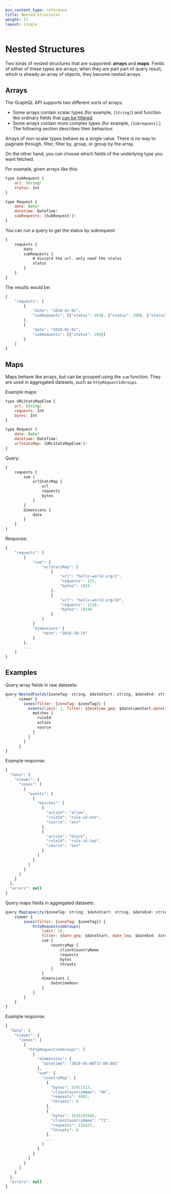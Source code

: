 ```yaml
---
pcx_content_type: reference
title: Nested Structures
weight: 17
layout: single
---
```


# Nested Structures

Two kinds of nested structures that are supported: **arrays** and **maps**. Fields of either of these types are arrays; when they are part part of query result, which is already an array of objects, they become nested arrays.

## Arrays

The GraphQL API supports two different sorts of arrays:

- Some arrays contain scalar types (for example, `[String]`) and function like ordinary fields that [can be filtered](/analytics/graphql-api/features/filtering/)
- Some arrays contain more complex types (for example, `[Subrequest]`.) The following section describes their behaviour.

Arrays of non-scalar types behave as a single value. There is no way to paginate through, filter, filter by, group, or group by the array.

On the other hand, you can choose which fields of the underlying type you want fetched.

For example, given arrays like this:

```javascript
type SubRequest {
    url: String!
    status: Int
}

type Request {
    date: Date!
    datetime: DateTime!
    subRequests: [SubRequest!]!
}
```

You can run a query to get the status by subrequest:

```javascript
{
    requests {
        date
        subRequests {
            # discard the url, only need the status
            status
        }
    }
}
```

The results would be:

```javascript
{
    "requests": [
        {
            "date": "2018-01-01",
            "subRequests": [{"status": 404}, {"status": 200}, {"status": 404}]
        },
        {
            "date": "2018-01-01",
            "subRequests": [{"status": 200}]
        }
    ]
}
```

## Maps

Maps behave like arrays, but can be grouped using the `sum` function. They are used in aggregated datasets, such as `httpRequest1dGroups`.

Example maps:

```javascript
type URLStatsMapElem {
    url: String!
    requests: Int
    bytes: Int
}

type Request {
    date: Date!
    datetime: DateTime!
    urlStatsMap: [URLStatsMapElem!]!
}
```

Query:

```javascript
{
    requests {
        sum {
            urlStatsMap {
                url
                requests
                bytes
            }
        }
        dimensions {
            date
        }
    }
}
```

Response:

```javascript
{
    "requests": [
        {
            "sum": {
                "urlStatsMap": [
                    {
                        "url": "hello-world.org/1",
                        "requests": 123,
                        "bytes": 1024
                    },
                    {
                        "url": "hello-world.org/10",
                        "requests": 1230,
                        "bytes": 10240
                    }
                ]
            }
            "dimensions" {
                "date": "2018-10-19"
            }
        },
        ...
    ]
}
```

## Examples

Query array fields in raw datasets:

```javascript
query NestedFields($zoneTag: string, $dateStart: string, $dateEnd: string, $datetimeStart: string, $datetimeEnd: string) {
      viewer {
        zones(filter: {zoneTag: $zoneTag}) {
          events(limit: 2, filter: {datetime_geq: $datetimeStart,datetime_leq: $datetimeEnd}){
            matches {
              ruleId
              action
              source
            }
          }
        }
      }
}
```

Example response:

```javascript
{
  "data": {
    "viewer": {
      "zones": [
        {
          "events": [
            {
              "matches": [
                {
                  "action": "allow",
                  "ruleId": "rule-id-one",
                  "source": "asn"
                },
                {
                  "action": "block",
                  "ruleId": "rule-id-two",
                  "source": "asn"
                }
              ]
            }
          ]
        }
      ]
    }
  },
  "errors": null
}
```

Query maps fields in aggregated datasets:

```javascript
query MapCapacity($zoneTag: string, $dateStart: string, $dateEnd: string, $datetimeStart: string, $datetimeEnd: string) {
    viewer {
        zones(filter: {zoneTag: $zoneTag}) {
            httpRequests1mGroups(
                limit: 10,
                filter: {date_geq: $dateStart, date_leq: $dateEnd, datetime_geq: $datetimeStart, datetime_lt: $datetimeEnd}) {
                sum {
                    countryMap {
                        clientCountryName
                        requests
                        bytes
                        threats
                    }
                }
                dimensions {
                    datetimeHour
                }
            }
        }
    }
}
```

Example response:

```javascript
{
  "data": {
    "viewer": {
      "zones": [
        {
          "httpRequests1mGroups": [
            {
              "dimensions": {
                "datetime": "2019-03-08T17:00:00Z"
              },
              "sum": {
                "countryMap": [
                  {
                    "bytes": 51911317,
                    "clientCountryName": "XK",
                    "requests": 4492,
                    "threats": 0
                  },
                  {
                    "bytes": 1816103586,
                    "clientCountryName": "T1",
                    "requests": 132423,
                    "threats": 0
                  },
                  ...
                ]
              }
            }
          ]
        }
      ]
    }
  },
  "errors": null
}
```
